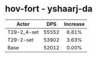 # hov-fort - yshaarj-da
| Actor | DPS | Increase |
|---|:---:|:---:|
|T29-2_4-set|55552|6.81%|
|T29-2-set|53902|3.63%|
|Base|52012|0.00%|
